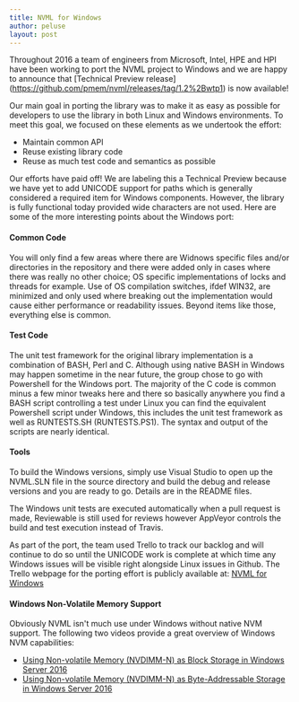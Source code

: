 ```yaml
---
title: NVML for Windows
author: peluse
layout: post
---
```


Throughout 2016 a team of engineers from Microsoft, Intel, HPE and HPI have
been working to port the NVML project to Windows and we are happy to
announce that [Technical Preview release]
(https://github.com/pmem/nvml/releases/tag/1.2%2Bwtp1) is now available!

Our main goal in porting the library was to make it as easy as
possible for developers to use the library in both Linux and Windows
environments. To meet this goal, we focused on these elements as we
undertook the effort:

* Maintain common API
* Reuse existing library code
* Reuse as much test code and semantics as possible

Our efforts have paid off! We are labeling this a Technical Preview
because we have yet to add UNICODE support for paths which is
generally considered a required item for Windows components. However,
the library is fully functional today provided wide characters are
not used. Here are some of the more interesting points about the
Windows port:

#### Common Code

You will only find a few areas where there are Widnows specific files
and/or directories in the repository and there were added only in
cases where there was really no other choice; OS specific implementations
of locks and threads for example. Use of OS compilation switches,
ifdef WIN32, are minimized and only used where breaking out the
implementation would cause either performance or readability issues.
Beyond items like those, everything else is common.

#### Test Code

The unit test framework for the original library implementation is a
combination of BASH, Perl and C. Although using native BASH in Windows
may happen sometime in the near future, the group chose to go with
Powershell for the Windows port.  The majority of the C code is common
minus a few minor tweaks here and there so basically anywhere you find
a BASH script controlling a test under Linux you can find the equivalent
Powershell script under Windows, this includes the unit test framework
as well as RUNTESTS.SH (RUNTESTS.PS1). The syntax and output of the
scripts are nearly identical.

#### Tools

To build the Windows versions, simply use Visual Studio to open up the
NVML.SLN file in the source directory and build the debug and release
versions and you are ready to go. Details are in the README files.

The Windows unit tests are executed automatically when a pull request
is made, Reviewable is still used for reviews however AppVeyor controls
the build and test execution instead of Travis.

As part of the port, the team used Trello to track our backlog and will
continue to do so until the UNICODE work is complete at which time any
Windows issues will be visible right alongside Linux issues in Github.
The Trello webpage for the porting effort is publicly available at:
[NVML for Windows](https://trello.com/b/IMPSJ4Iu/nvml-for-windows)

#### Windows Non-Volatile Memory Support

Obviously NVML isn't much use under Windows without native NVM support.
The following two videos provide a great overview of Windows NVM
capabilities:

* [Using Non-volatile Memory (NVDIMM-N) as Block Storage in Windows Server 2016](https://channel9.msdn.com/Events/Build/2016/P466)
* [Using Non-volatile Memory (NVDIMM-N) as Byte-Addressable Storage in Windows Server 2016](https://channel9.msdn.com/Events/Build/2016/P470)

